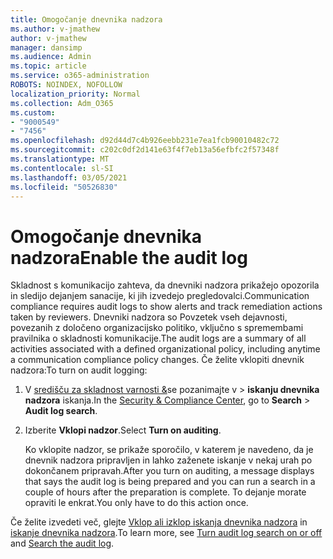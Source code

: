 ```yaml
---
title: Omogočanje dnevnika nadzora
ms.author: v-jmathew
author: v-jmathew
manager: dansimp
ms.audience: Admin
ms.topic: article
ms.service: o365-administration
ROBOTS: NOINDEX, NOFOLLOW
localization_priority: Normal
ms.collection: Adm_O365
ms.custom:
- "9000549"
- "7456"
ms.openlocfilehash: d92d44d7c4b926eebb231e7ea1fcb90010482c72
ms.sourcegitcommit: c202c0df2d141e63f4f7eb13a56efbfc2f57348f
ms.translationtype: MT
ms.contentlocale: sl-SI
ms.lasthandoff: 03/05/2021
ms.locfileid: "50526830"
---
```

# <a name="enable-the-audit-log"></a><span data-ttu-id="6deca-102">Omogočanje dnevnika nadzora</span><span class="sxs-lookup"><span data-stu-id="6deca-102">Enable the audit log</span></span>

<span data-ttu-id="6deca-103">Skladnost s komunikacijo zahteva, da dnevniki nadzora prikažejo opozorila in sledijo dejanjem sanacije, ki jih izvedejo pregledovalci.</span><span class="sxs-lookup"><span data-stu-id="6deca-103">Communication compliance requires audit logs to show alerts and track remediation actions taken by reviewers.</span></span> <span data-ttu-id="6deca-104">Dnevniki nadzora so Povzetek vseh dejavnosti, povezanih z določeno organizacijsko politiko, vključno s spremembami pravilnika o skladnosti komunikacije.</span><span class="sxs-lookup"><span data-stu-id="6deca-104">The audit logs are a summary of all activities associated with a defined organizational policy, including anytime a communication compliance policy changes.</span></span> <span data-ttu-id="6deca-105">Če želite vklopiti dnevnik nadzora:</span><span class="sxs-lookup"><span data-stu-id="6deca-105">To turn on audit logging:</span></span>

1. <span data-ttu-id="6deca-106">V [središču za skladnost varnosti &](https://go.microsoft.com/fwlink/?linkid=2101341)se pozanimajte v   >  **iskanju dnevnika nadzora** iskanja.</span><span class="sxs-lookup"><span data-stu-id="6deca-106">In the [Security & Compliance Center](https://go.microsoft.com/fwlink/?linkid=2101341), go to **Search** > **Audit log search**.</span></span>
2. <span data-ttu-id="6deca-107">Izberite **Vklopi nadzor**.</span><span class="sxs-lookup"><span data-stu-id="6deca-107">Select **Turn on auditing**.</span></span>

    <span data-ttu-id="6deca-108">Ko vklopite nadzor, se prikaže sporočilo, v katerem je navedeno, da je dnevnik nadzora pripravljen in lahko zaženete iskanje v nekaj urah po dokončanem pripravah.</span><span class="sxs-lookup"><span data-stu-id="6deca-108">After you turn on auditing, a message displays that says the audit log is being prepared and you can run a search in a couple of hours after the preparation is complete.</span></span> <span data-ttu-id="6deca-109">To dejanje morate opraviti le enkrat.</span><span class="sxs-lookup"><span data-stu-id="6deca-109">You only have to do this action once.</span></span>

<span data-ttu-id="6deca-110">Če želite izvedeti več, glejte [Vklop ali izklop iskanja dnevnika nadzora](https://go.microsoft.com/fwlink/?linkid=2129077) in [iskanje dnevnika nadzora](https://go.microsoft.com/fwlink/?linkid=2123729).</span><span class="sxs-lookup"><span data-stu-id="6deca-110">To learn more, see [Turn audit log search on or off](https://go.microsoft.com/fwlink/?linkid=2129077) and [Search the audit log](https://go.microsoft.com/fwlink/?linkid=2123729).</span></span>
